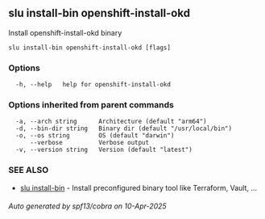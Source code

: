 ## slu install-bin openshift-install-okd

Install openshift-install-okd binary

```
slu install-bin openshift-install-okd [flags]
```

### Options

```
  -h, --help   help for openshift-install-okd
```

### Options inherited from parent commands

```
  -a, --arch string      Architecture (default "arm64")
  -d, --bin-dir string   Binary dir (default "/usr/local/bin")
  -o, --os string        OS (default "darwin")
      --verbose          Verbose output
  -v, --version string   Version (default "latest")
```

### SEE ALSO

* [slu install-bin](slu_install-bin.md)	 - Install preconfigured binary tool like Terraform, Vault, ...

###### Auto generated by spf13/cobra on 10-Apr-2025
